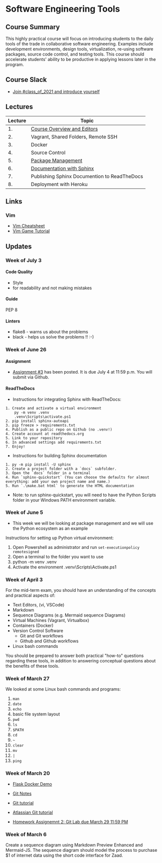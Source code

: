 # Software Engineering Tools

## Course Summary

This highly practical course will focus on introducing students to the daily tools of the trade in collaborative software engineering.  Examples include development environments, design tools, virtualization, re-using software packages, source code control, and testing tools.  This course should accelerate students' ability to be productive in applying lessons later in the program.

## Course Slack

* [Join #class_of_2021 and introduce yourself](https://join.slack.com/t/abaarsotechu/shared_invite/zt-mx9q0zzq-uaVHrxfdiRK58Jen1_FZkA)



## Lectures

| Lecture | Topic                                                                 |
|---------|-----------------------------------------------------------------------|
| 1.      | [Course Overview and Editors](lectures/lecture1/lecture1-slides.html) |
| 2.      | Vagrant, Shared Folders, Remote SSH                                   |
| 3.      | Docker                                                                |
| 4.      | Source Control                                                        |
| 5.      | [Package Management](lectures/package_management-slides.html)         |
| 6.      | [Documentation with Sphinx](lectures/documentation_with_sphinx)       |
| 7.      | Publishing Sphinx Documention to ReadTheDocs                          |
| 8.      | Deployment with Heroku                                                |

## Links

### Vim

* [Vim Cheatsheet](http://vimsheet.com/)
* [Vim Game Tutorial](https://vim-adventures.com)

## Updates

### Week of July 3


#### Code Quality

- Style
- for readability and not making mistakes

#### Guide

PEP 8

#### Linters

* flake8 - warns us about the problems
* black - helps us solve the problems !! :-)

### Week of June 26


#### Assignment

* [Assignment #3](https://classroom.github.com/a/3ue65c4H) has been posted.  It is due July 4 at 11:59 p.m.  You will submit via Github.

#### ReadTheDocs

* Instructions for integrating Sphinx with ReadTheDocs:

```
1. Create and activate a virtual environment
    py -m venv .venv
    .venv\Scripts\activate.ps1
2. pip install sphinx-autoapi
3. pip freeze > requirements.txt
4. Publish as a public repo on Github (no .venv!)
4. Create account at readthedocs.org
5. Link to your repository
6. In advanced settings add requirements.txt
7. Enjoy!
```

* Instructions for building Sphinx documentation

```
1. py -m pip install -U sphinx
2. Create a project folder with a `docs` subfolder.  
3. Open the `docs` folder in a terminal
4. Run `sphinx-quickstart` (You can choose the defaults for almost everything: add your own project name and name.)
5. Run `.\make.bat html` to generate the HTML documentation
```

* Note: to run sphinx-quickstart, you will need to have the Python Scripts folder in your Windows PATH environment variable.


### Week of June 5

* This week we will be looking at package management and we will use the Python ecosystem as an example

Instructions for setting up Python virtual environment:

1. Open Powershell as administrator and run `set-executionpolicy remotesigned`
2. Open a terminal to the folder you want to use 
3. python -m venv .venv
4. Activate the environment .venv\Scripts\Activate.ps1


### Week of April 3

For the mid-term exam, you should have an understanding of the concepts and practical aspects of:

* Text Editors, (vi, VSCode)
* Markdown
* Sequence Diagrams (e.g. Mermaid sequence Diagrams)
* Virtual Machines (Vagrant, Virtualbox)
* Containers (Docker)
* Version Control Software 
    * Git and Git workflows
    * Github and Github workflows
* Linux bash commands

You should be prepared to answer both practical "how-to" questions regarding these tools, in addition to answering conceptual questions about the benefits of these tools.


### Week of March 27

We looked at some Linux bash commands and programs:

1. `man`
2. `date`
3. `echo`
4. basic file system layout
5. `pwd`
6. `ls`
7. `$PATH`
8. `cd`
9. `~`
10. `clear`
11. `mv`
12. `|`
13. `ping`

### Week of March 20

* [Flask Docker Demo](https://github.com/innomadic/flask_docker_demo)
* [Git Notes](https://github.com/innomadic/git_lecture)
* [Git tutorial](https://git-scm.com/docs/gittutorial)
* [Atlassian Git tutorial](https://www.atlassian.com/git/tutorials/saving-changes)

* [Homework Assignemnt 2: Git Lab due March 29 11:59 PM](https://classroom.github.com/a/LcX6LbZR)

### Week of March 6

Create a sequence diagram using Markdown Preview Enhanced and Mermaid-JS.  The sequence diagram should model the process to purchase $1 of internet data using the short code interface for Zaad.